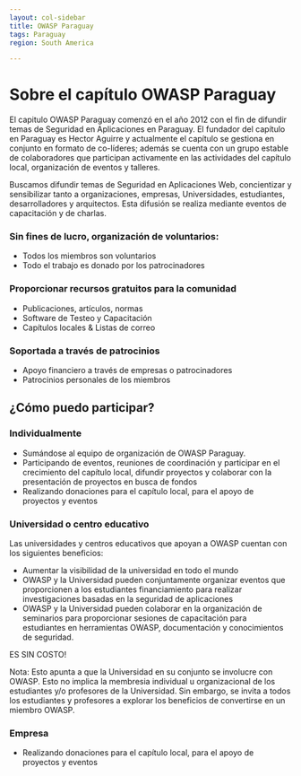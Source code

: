 ```yaml
---
layout: col-sidebar
title: OWASP Paraguay
tags: Paraguay
region: South America

---
```


# Sobre el capítulo OWASP Paraguay
El capitulo OWASP Paraguay comenzó en el año 2012 con el fin de difundir temas de Seguridad en Aplicaciones en Paraguay. El fundador del capítulo en Paraguay es Hector Aguirre y actualmente el capítulo se gestiona en conjunto en formato de co-líderes; además se cuenta con un grupo estable de colaboradores que participan activamente en las actividades del capítulo local, organización de eventos y talleres.

Buscamos difundir temas de Seguridad en Aplicaciones Web, concientizar y sensibilizar tanto a organizaciones, empresas, Universidades, estudiantes, desarrolladores y arquitectos. Esta difusión se realiza mediante eventos de capacitación y de charlas.

### Sin fines de lucro, organización de voluntarios:
* Todos los miembros son voluntarios
* Todo el trabajo es donado por los patrocinadores

### Proporcionar recursos gratuitos para la comunidad
* Publicaciones, artículos, normas
* Software de Testeo y Capacitación
* Capítulos locales & Listas de correo

### Soportada a través de patrocinios
* Apoyo financiero a través de empresas o patrocinadores
* Patrocinios personales de los miembros

## ¿Cómo puedo participar?

### Individualmente
* Sumándose al equipo de organización de OWASP Paraguay.
* Participando de eventos, reuniones de coordinación y participar en el crecimiento del capítulo local, difundir proyectos y colaborar con la presentación de proyectos en busca de fondos
* Realizando donaciones para el capítulo local, para el apoyo de proyectos y eventos

### Universidad o centro educativo
Las universidades y centros educativos que apoyan a OWASP cuentan con los siguientes beneficios:
* Aumentar la visibilidad de la universidad en todo el mundo
* OWASP y la Universidad pueden conjuntamente organizar eventos que proporcionen a los estudiantes financiamiento para realizar investigaciones basadas en la seguridad de aplicaciones
* OWASP y la Universidad pueden colaborar en la organización de seminarios para proporcionar sesiones de capacitación para estudiantes en herramientas OWASP, documentación y conocimientos de seguridad.

ES SIN COSTO!

Nota: Esto apunta a que la Universidad en su conjunto se involucre con OWASP. Esto no implica la membresia individual u organizacional de los estudiantes y/o profesores de la Universidad. Sin embargo, se invita a todos los estudiantes y profesores a explorar los beneficios de convertirse en un miembro OWASP.

### Empresa
* Realizando donaciones para el capítulo local, para el apoyo de proyectos y eventos
